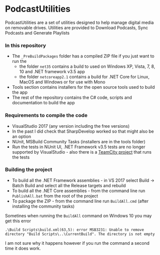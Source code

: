 # PodcastUtilities #

PodcastUtilities are a set of utilities designed to help manage digital media on removable drives. Utilities are provided to Download Podcasts, Sync Podcasts and Generate Playlists

### In this repository ###

* The ```_PreBuildPackages``` folder has a compiled ZIP file if you just want to run the
  - the folder `net35` contains a build to used on Windows XP, Vista, 7, 8, 10 and .NET framework v3.5  app
  - the folder `netcoreapp2.1` contains a build for .NET Core for Linux, MacOS and Windows or for use with Mono
* Tools section contains installers for the open source tools used to build the app
* The rest of the repository contains the C# code, scripts and documentation to build the app

### Requirements to compile the code ###

* VisualStudio 2017 (any version including the free versions)
* In the past I did check that SharpDevelop worked so that might also be an option
* NUnit, MSBuild Community Tasks (installers are in the tools folder)
* Run the tests in NUnit UI, .NET Framework v3.5 tests are no longer supported by VisualStudio  - also there is a [TeamCity project](http://teamcity.codebetter.com/viewType.html?buildTypeId=bt1062) that runs the tests

### Building the project

* To build all the .NET Framework assemblies - in VS 2017 select Build -> Batch Build and select all the Release targets and rebuild
* To build all the .NET Core assemblies - from the command line run `PublishAll.bat` from the root of the project
* To package the ZIP - from the command line run `BuildAll.cmd` (after installing the community tasks)

Sometines when running the `BuildAll` command on Windows 10 you may get this error

```
.\Build Scripts\build.xml(63,5): error MSB3231: Unable to remove directory "Build Scripts\..\CurrentBuild". The directory is not empty
```

I am not sure why it happens however if you run the command a second time it does work.